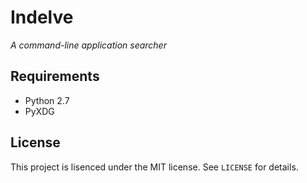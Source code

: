 Indelve
=======

*A command-line application searcher*

Requirements
------------
- Python 2.7
- PyXDG

License
-------
This project is lisenced under the MIT license. See `LICENSE` for details.
